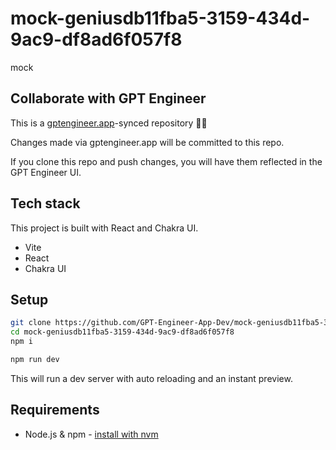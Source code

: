 # mock-geniusdb11fba5-3159-434d-9ac9-df8ad6f057f8

mock

## Collaborate with GPT Engineer

This is a [gptengineer.app](https://gptengineer.app)-synced repository 🌟🤖

Changes made via gptengineer.app will be committed to this repo.

If you clone this repo and push changes, you will have them reflected in the GPT Engineer UI.

## Tech stack

This project is built with React and Chakra UI.

- Vite
- React
- Chakra UI

## Setup

```sh
git clone https://github.com/GPT-Engineer-App-Dev/mock-geniusdb11fba5-3159-434d-9ac9-df8ad6f057f8.git
cd mock-geniusdb11fba5-3159-434d-9ac9-df8ad6f057f8
npm i
```

```sh
npm run dev
```

This will run a dev server with auto reloading and an instant preview.

## Requirements

- Node.js & npm - [install with nvm](https://github.com/nvm-sh/nvm#installing-and-updating)
